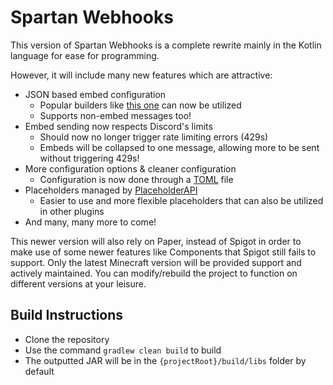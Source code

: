 # Spartan Webhooks
This version of Spartan Webhooks is a complete rewrite
mainly in the Kotlin language for ease for programming.

However, it will include many new features which are attractive:
* JSON based embed configuration
    * Popular builders like [this one](https://glitchii.github.io/embedbuilder/) can now be utilized
    * Supports non-embed messages too!
* Embed sending now respects Discord's limits
    * Should now no longer trigger rate limiting errors (429s)
    * Embeds will be collapsed to one message, allowing more to be sent without triggering 429s!
* More configuration options & cleaner configuration
    * Configuration is now done through a [TOML](https://toml.io/) file
* Placeholders managed by [PlaceholderAPI](https://github.com/PlaceholderAPI/PlaceholderAPI)
    * Easier to use and more flexible placeholders that can also be utilized in other plugins
* And many, many more to come!

This newer version will also rely on Paper, instead of Spigot in
order to make use of some newer features like Components that Spigot
still fails to support. Only the latest Minecraft version will be provided
support and actively maintained. You can modify/rebuild the project to
function on different versions at your leisure.

## Build Instructions
- Clone the repository
- Use the command `gradlew clean build` to build
- The outputted JAR will be in the `{projectRoot}/build/libs` folder by default